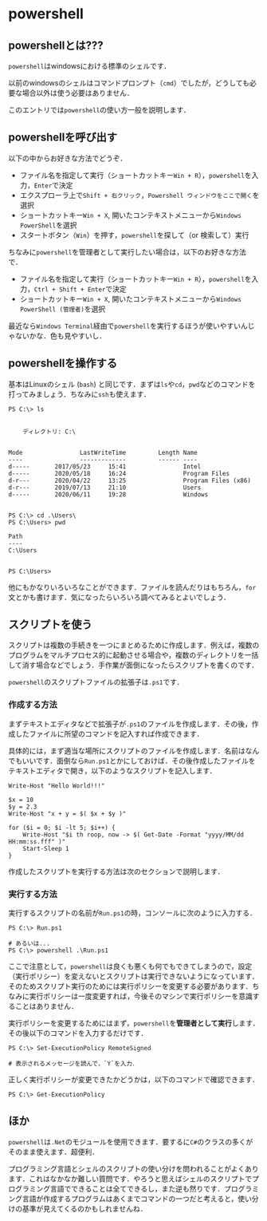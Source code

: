 # powershell
## powershellとは???

`powershell`はwindowsにおける標準のシェルです．

以前のwindowsのシェルはコマンドプロンプト（`cmd`）でしたが，どうしても必要な場合以外は使う必要はありません．

このエントリでは`powershell`の使い方一般を説明します．

## powershellを呼び出す
以下の中からお好きな方法でどうぞ．
- ファイル名を指定して実行（ショートカットキー`Win + R`），`powershell`を入力，`Enter`で決定
- エクスプローラ上で`Shift + 右クリック`，`Powershell ウィンドウをここで開く`を選択
- ショートカットキー`Win + X`, 開いたコンテキストメニューから`Windows PowerShell`を選択
- スタートボタン（`Win`）を押す，`powershell`を探して（or 検索して）実行

ちなみに`powershell`を管理者として実行したい場合は，以下のお好きな方法で．
- ファイル名を指定して実行（ショートカットキー`Win + R`），`powershell`を入力，`Ctrl + Shift + Enter`で決定
- ショートカットキー`Win + X`, 開いたコンテキストメニューから`Windows PowerShell (管理者)`を選択

最近なら`Windows Terminal`経由で`powershell`を実行するほうが使いやすいんじゃないかな．色も見やすいし．

## powershellを操作する
基本はLinuxのシェル (`bash`) と同じです．まずは`ls`や`cd`，`pwd`などのコマンドを打ってみましょう．ちなみに`ssh`も使えます．

```
PS C:\> ls


    ディレクトリ: C:\


Mode                LastWriteTime         Length Name
----                -------------         ------ ----
d-----       2017/05/23     15:41                Intel
d-----       2020/05/18     16:24                Program Files
d-r---       2020/04/22     13:25                Program Files (x86)
d-r---       2019/07/13     21:10                Users
d-----       2020/06/11     19:28                Windows


PS C:\> cd .\Users\
PS C:\Users> pwd

Path
----
C:\Users


PS C:\Users>
```

他にもかなりいろいろなことができます．ファイルを読んだりはもちろん，`for`文とかも書けます．気になったらいろいろ調べてみるとよいでしょう．

## スクリプトを使う
スクリプトは複数の手続きを一つにまとめるために作成します．例えば，複数のプログラムをマルチプロセス的に起動させる場合や，複数のディレクトリを一括して消す場合などでしょう．手作業が面倒になったらスクリプトを書くのです．

`powershell`のスクリプトファイルの拡張子は`.ps1`です．

### 作成する方法
まずテキストエディタなどで拡張子が`.ps1`のファイルを作成します．その後，作成したファイルに所望のコマンドを記入すれば作成できます．

具体的には，まず適当な場所にスクリプトのファイルを作成します．名前はなんでもいいです．面倒なら`Run.ps1`とかにしておけば．その後作成したファイルをテキストエディタで開き，以下のようなスクリプトを記入します．

```
Write-Host "Hello World!!!"

$x = 10
$y = 2.3
Write-Host "x + y = $( $x + $y )"

for ($i = 0; $i -lt 5; $i++) {
    Write-Host "$i th roop, now -> $( Get-Date -Format "yyyy/MM/dd HH:mm:ss.fff" )"
    Start-Sleep 1
}
```

作成したスクリプトを実行する方法は次のセクションで説明します．

### 実行する方法

実行するスクリプトの名前が`Run.ps1`の時，コンソールに次のように入力する．

```
PS C:\> Run.ps1

# あるいは...
PS C:\> powershell .\Run.ps1
```

ここで注意として，`powershell`は良くも悪くも何でもできてしまうので，設定（実行ポリシー）を変えないとスクリプトは実行できないようになっています．そのためスクリプト実行のためには実行ポリシーを変更する必要があります．ちなみに実行ポリシーは一度変更すれば，今後そのマシンで実行ポリシーを意識することはありません．

実行ポリシーを変更するためにはまず，`powershell`を**管理者として実行**します．その後以下のコマンドを入力するだけです．
```
PS C:\> Set-ExecutionPolicy RemoteSigned

# 表示されるメッセージを読んで，`Y`を入力．
```

正しく実行ポリシーが変更できたかどうかは，以下のコマンドで確認できます．
```
PS C:\> Get-ExecutionPolicy
```

## ほか
`powershell`は`.Net`のモジュールを使用できます．要するに`C#`のクラスの多くがそのまま使えます．超便利．

プログラミング言語とシェルのスクリプトの使い分けを問われることがよくあります．これはなかなか難しい質問です．やろうと思えばシェルのスクリプトでプログラミング言語でできることは全てできるし，また逆も然りです．プログラミング言語が作成するプログラムはあくまでコマンドの一つだと考えると，使い分けの基準が見えてくるのかもしれませんね．
